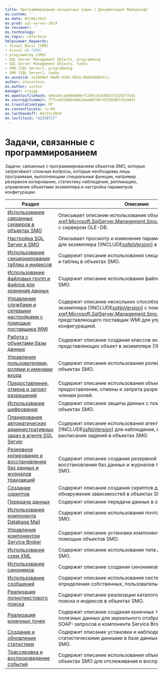 ```yaml
---
title: Программирование конкретных задач | Документация Майкрософт
ms.custom: ''
ms.date: 03/06/2017
ms.prod: sql-server-2014
ms.reviewer: ''
ms.technology: ''
ms.topic: reference
helpviewer_keywords:
- Visual Basic [SMO]
- Visual C# [SMO]
- programming [SMO]
- SQL Server Management Objects, programming
- SQL Server Management Objects, tasks
- SMO [SQL Server], programming
- SMO [SQL Server], tasks
ms.assetid: a15949ef-88d9-4205-892e-0b66588b4fcc
author: stevestein
ms.author: sstein
manager: craigg
ms.openlocfilehash: e69a3ecab06b800ef1295c8c638b574135bf7b41
ms.sourcegitcommit: f7fced330b64d6616aeb8766747295807c92dd41
ms.translationtype: MT
ms.contentlocale: ru-RU
ms.lasthandoff: 04/23/2019
ms.locfileid: "63158717"
---
```

# <a name="programming-specific-tasks"></a>Задачи, связанные с программированием
  Задачи, связанные с программированием объектов SMO, которые затрагивают сложные вопросы, которые необходимы лишь программам, выполняющим специальные функции, например резервное копирование, статистику наблюдения, репликацию, управление объектами экземпляра и настройка параметров конфигурации.  
  
|Раздел|Описание|  
|-----------|-----------------|  
|[Использование связанных серверов в объектах SMO](using-linked-servers-in-smo.md)|Описывает описание использования объектами SMO объекта <xref:Microsoft.SqlServer.Management.Smo.LinkedServer> для связи с сервером OLE-DB.|  
|[Настройка SQL Server в SMO](configuring-sql-server-in-smo.md)|Описывает просмотр и изменение параметров конфигурации для экземпляра [!INCLUDE[ssNoVersion](../../../includes/ssnoversion-md.md)] в объектах SMO.|  
|[Использование секционирования таблиц и индексов](using-table-and-index-partitioning.md)|Содержит описание использования секционирования индексов и таблиц в объектах SMO.|  
|[Использование файловых групп и файлов для хранения данных](using-filegroups-and-files-to-store-data.md)|Содержит описание использования файловых групп в объектах SMO.|  
|[Управление службами и сетевыми настройками с помощью поставщика WMI](managing-services-and-network-settings-by-using-wmi-provider.md)|Содержит описание нескольких способов отслеживания экземпляра [!INCLUDE[ssNoVersion](../../../includes/ssnoversion-md.md)] с помощью объекта <xref:Microsoft.SqlServer.Management.Smo.Wmi.ManagedComputer>, представляющего поставщик WMI для управления конфигурацией.|  
|[Работа с объектами базы данных](creating-altering-and-removing-database-objects.md)|Содержит описание создания классов экземпляров, представляющих объект в экземпляре [!INCLUDE[ssNoVersion](../../../includes/ssnoversion-md.md)].|  
|[Управление пользователями, ролями и именами входа](managing-users-roles-and-logins.md)|Содержит описание использования ролей безопасности в объектах SMO.|  
|[Предоставление, отмена и запрет разрешений](granting-revoking-and-denying-permissions.md)|Содержит описание использования объектов SMO для предоставления, отмены и запрета разрешений пользователям и членам ролей.|  
|[Использование шифрования](using-encryption.md)|Содержит описание защиты данных с помощью шифрования в объектах SMO.|  
|[Планирование автоматических административных задач в агенте SQL Server](../../../ssms/agent/sql-server-agent.md)|Содержит описание использования агента [!INCLUDE[ssNoVersion](../../../includes/ssnoversion-md.md)] для наблюдения, ведения отчетов и расписания заданий в объектах SMO.|  
|[Резервное копирование и восстановление баз данных и журналов транзакций](backing-up-and-restoring-databases-and-transaction-logs.md)|Содержит описание создания резервной копии и восстановления баз данных и журналов транзакций в объектах SMO.|  
|[Создание скриптов](scripting.md)|Содержит описание создания скриптов для объектов и обнаружения зависимостей в объектах SMO.|  
|[Передача данных](transferring-data.md)|Содержит описание передачи данных в объектах SMO.|  
|[Использование компонента Database Mail](using-database-mail.md)|Содержит описание использования почтовых служб в объектах SMO.|  
|[Управление компонентом Service Broker](managing-service-broker.md)|Содержит описание установки компонента Service Broker с помощью объектов SMO.|  
|[Использование схем XML](using-xml-schemas.md)|Содержит описание использования типа данных XML в объектах SMO.|  
|[Использование синонимов](using-synonyms.md)|Содержит описание создания синонимов в объектах SMO.|  
|[Использование сообщений](using-messages.md)|Содержит описание использования системных сообщений и определения собственных, пользовательских сообщений.|  
|[Реализация полнотекстового поиска](implementing-full-text-search.md)|Содержит описание реализации каталогов полнотекстового поиска и индексов в объектах SMO.|  
|[Реализация конечных точек](implementing-endpoints.md)|Содержит описание создания конечных точек для обработки полезных данных для зеркального отображения баз данных, SOAP-запросов и компонента Service Broker.|  
|[Создание и обновление статистики](../../statistics/statistics.md)|Содержит описание установки и наблюдения за статистическими данными в базе данных при помощи объектов SMO.|  
|[Трассировка и воспроизведение событий](tracing-and-replaying-events.md)|Содержит описание использования объектов `Trace` и `Replay` в объектах SMO для отслеживания и воспроизведения событий.|  
  
  
